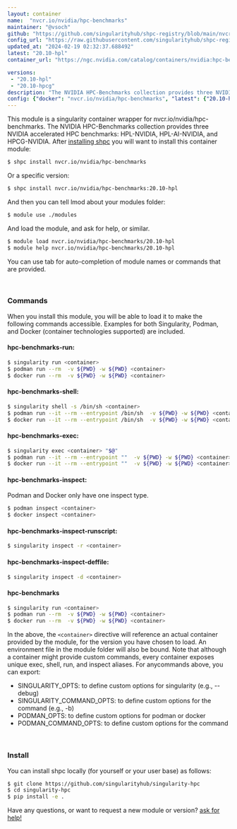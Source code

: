 ```yaml
---
layout: container
name:  "nvcr.io/nvidia/hpc-benchmarks"
maintainer: "@vsoch"
github: "https://github.com/singularityhub/shpc-registry/blob/main/nvcr.io/nvidia/hpc-benchmarks/container.yaml"
config_url: "https://raw.githubusercontent.com/singularityhub/shpc-registry/main/nvcr.io/nvidia/hpc-benchmarks/container.yaml"
updated_at: "2024-02-19 02:32:37.688492"
latest: "20.10-hpl"
container_url: "https://ngc.nvidia.com/catalog/containers/nvidia:hpc-benchmarks/tags"

versions:
 - "20.10-hpl"
 - "20.10-hpcg"
description: "The NVIDIA HPC-Benchmarks collection provides three NVIDIA accelerated HPC benchmarks: HPL-NVIDIA, HPL-AI-NVIDIA, and HPCG-NVIDIA."
config: {"docker": "nvcr.io/nvidia/hpc-benchmarks", "latest": {"20.10-hpl": "sha256:b8df1e330b9e0dbcda2108c88a5350795293b1f1cd231c40a763bceaf94eda98"}, "tags": {"20.10-hpl": "sha256:b8df1e330b9e0dbcda2108c88a5350795293b1f1cd231c40a763bceaf94eda98", "20.10-hpcg": "sha256:c52ce8822537f8b520aed30dab26cc811f7be934dcf3f80e804f81cf0e129e19"}, "filter": ["20.10*"], "maintainer": "@vsoch", "url": "https://ngc.nvidia.com/catalog/containers/nvidia:hpc-benchmarks/tags", "description": "The NVIDIA HPC-Benchmarks collection provides three NVIDIA accelerated HPC benchmarks: HPL-NVIDIA, HPL-AI-NVIDIA, and HPCG-NVIDIA.", "features": {"gpu": true}}
---
```


This module is a singularity container wrapper for nvcr.io/nvidia/hpc-benchmarks.
The NVIDIA HPC-Benchmarks collection provides three NVIDIA accelerated HPC benchmarks: HPL-NVIDIA, HPL-AI-NVIDIA, and HPCG-NVIDIA.
After [installing shpc](#install) you will want to install this container module:


```bash
$ shpc install nvcr.io/nvidia/hpc-benchmarks
```

Or a specific version:

```bash
$ shpc install nvcr.io/nvidia/hpc-benchmarks:20.10-hpl
```

And then you can tell lmod about your modules folder:

```bash
$ module use ./modules
```

And load the module, and ask for help, or similar.

```bash
$ module load nvcr.io/nvidia/hpc-benchmarks/20.10-hpl
$ module help nvcr.io/nvidia/hpc-benchmarks/20.10-hpl
```

You can use tab for auto-completion of module names or commands that are provided.

<br>

### Commands

When you install this module, you will be able to load it to make the following commands accessible.
Examples for both Singularity, Podman, and Docker (container technologies supported) are included.

#### hpc-benchmarks-run:

```bash
$ singularity run <container>
$ podman run --rm  -v ${PWD} -w ${PWD} <container>
$ docker run --rm  -v ${PWD} -w ${PWD} <container>
```

#### hpc-benchmarks-shell:

```bash
$ singularity shell -s /bin/sh <container>
$ podman run --it --rm --entrypoint /bin/sh  -v ${PWD} -w ${PWD} <container>
$ docker run --it --rm --entrypoint /bin/sh  -v ${PWD} -w ${PWD} <container>
```

#### hpc-benchmarks-exec:

```bash
$ singularity exec <container> "$@"
$ podman run --it --rm --entrypoint ""  -v ${PWD} -w ${PWD} <container> "$@"
$ docker run --it --rm --entrypoint ""  -v ${PWD} -w ${PWD} <container> "$@"
```

#### hpc-benchmarks-inspect:

Podman and Docker only have one inspect type.

```bash
$ podman inspect <container>
$ docker inspect <container>
```

#### hpc-benchmarks-inspect-runscript:

```bash
$ singularity inspect -r <container>
```

#### hpc-benchmarks-inspect-deffile:

```bash
$ singularity inspect -d <container>
```



#### hpc-benchmarks

```bash
$ singularity run <container>
$ podman run --rm  -v ${PWD} -w ${PWD} <container>
$ docker run --rm  -v ${PWD} -w ${PWD} <container>
```


In the above, the `<container>` directive will reference an actual container provided
by the module, for the version you have chosen to load. An environment file in the
module folder will also be bound. Note that although a container
might provide custom commands, every container exposes unique exec, shell, run, and
inspect aliases. For anycommands above, you can export:

 - SINGULARITY_OPTS: to define custom options for singularity (e.g., --debug)
 - SINGULARITY_COMMAND_OPTS: to define custom options for the command (e.g., -b)
 - PODMAN_OPTS: to define custom options for podman or docker
 - PODMAN_COMMAND_OPTS: to define custom options for the command

<br>

### Install

You can install shpc locally (for yourself or your user base) as follows:

```bash
$ git clone https://github.com/singularityhub/singularity-hpc
$ cd singularity-hpc
$ pip install -e .
```

Have any questions, or want to request a new module or version? [ask for help!](https://github.com/singularityhub/singularity-hpc/issues)
